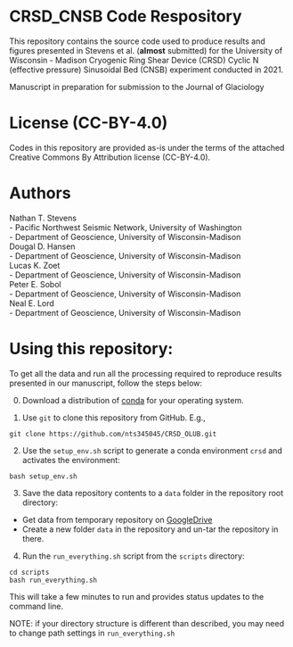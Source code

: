 # CRSD_CNSB Code Respository  
This repository contains the source code used to produce results and figures presented in Stevens et al. (**almost** submitted) for the University of Wisconsin - Madison Cryogenic Ring Shear Device (CRSD) Cyclic N (effective pressure) Sinusoidal Bed (CNSB) experiment conducted in 2021.   

Manuscript in preparation for submission to the Journal of Glaciology


# License (CC-BY-4.0) 
Codes in this repository are provided as-is under the terms of the attached Creative Commons By Attribution license (CC-BY-4.0).

# Authors  
Nathan T. Stevens  
    - Pacific Northwest Seismic Network, University of Washington    
    - Department of Geoscience, University of Wisconsin-Madison  
Dougal D. Hansen  
    - Department of Geoscience, University of Wisconsin-Madison  
Lucas K. Zoet  
    - Department of Geoscience, University of Wisconsin-Madison  
Peter E. Sobol  
    - Department of Geoscience, University of Wisconsin-Madison  
Neal E. Lord  
    - Department of Geoscience, University of Wisconsin-Madison  

# Using this repository:  

To get all the data and run all the processing required to reproduce results presented in our manuscript, follow the steps below:  

0) Download a distribution of [conda](https://docs.anaconda.com/miniconda/miniconda-install/) for your operating system.  

1) Use `git` to clone this repository from GitHub. E.g.,  
```
git clone https://github.com/nts345045/CRSD_OLUB.git
```

2) Use the `setup_env.sh` script to generate a conda environment `crsd` and activates the environment:  
```
bash setup_env.sh
```

3) Save the data repository contents to a `data` folder in the repository root directory:  
 - Get data from temporary repository on [GoogleDrive](https://drive.google.com/file/d/15HGneDKxhNtJsmUiabvF9Pa51rNKA3jz/view?usp=share_link)  
 - Create a new folder `data` in the repository and un-tar the repository in there.

4) Run the `run_everything.sh` script from the `scripts` directory:  
```
cd scripts
bash run_everything.sh
```
This will take a few minutes to run and provides status updates to the command line.

NOTE: if your directory structure is different than described, you may need to change path settings in `run_everything.sh`
